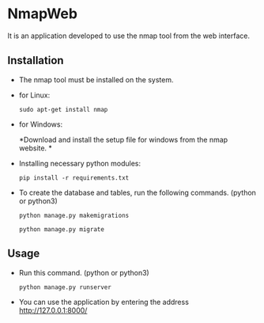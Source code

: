 # NmapWeb

It is an application developed to use the nmap tool from the web interface. 

## Installation

- The nmap tool must be installed on the system.

- for Linux:

  `sudo apt-get install nmap`

- for Windows: 

  *Download and install the setup file for windows from the nmap website. *

- Installing necessary python modules: 

  `pip install -r requirements.txt`

- To create the database and tables, run the following commands. (python or python3) 

  `python manage.py makemigrations`

  `python manage.py migrate`

## Usage
- Run this command. (python or python3) 

  `python manage.py runserver`

- You can use the application by entering the address http://127.0.0.1:8000/
